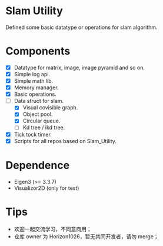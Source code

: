 # Slam Utility
Defined some basic datatype or operations for slam algorithm.

# Components
- [x] Datatype for matrix, image, image pyramid and so on.
- [x] Simple log api.
- [x] Simple math lib.
- [x] Memory manager.
- [x] Basic operations.
- [ ] Data struct for slam.
    - [x] Visual covisible graph.
    - [x] Object pool.
    - [x] Circular queue.
    - [ ] Kd tree / ikd tree.
- [x] Tick tock timer.
- [x] Scripts for all repos based on Slam_Utility.

# Dependence
- Eigen3 (>= 3.3.7)
- Visualizor2D (only for test)

# Tips
- 欢迎一起交流学习，不同意商用；
- 仓库 owner 为 Horizon1026，暂无共同开发者，请勿 merge；
